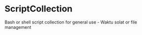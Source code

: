 # ScriptCollection
Bash or shell script collection for general use - Waktu solat or file management
